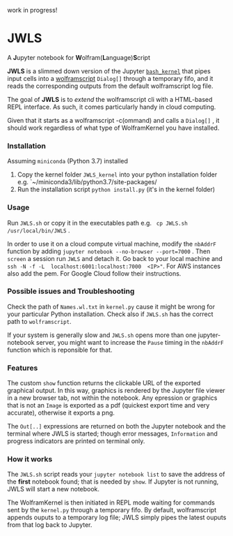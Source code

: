 work in progress!

# JWLS

A **J**upyter notebook for **W**olfram(**L**anguage)**S**cript

**JWLS** is a slimmed down version of the Jupyter [`bash_kernel`](https://github.com/takluyver/bash_kernel) 
that pipes input cells into a [wolframscript](https://www.wolfram.com/wolframscript/) `Dialog[]` 
through a temporary fifo, and it reads the corresponding outputs from
the default wolframscript log file. 

The goal of **JWLS** is to *extend* the wolframscript cli with a HTML-based REPL interface.
As such, it comes particularly handy in cloud computing. 

Given that it starts as a wolframscript -c(ommand) and calls a  `Dialog[]` , it should work regardless of what type of WolframKernel you have installed. 

### Installation

Assuming `miniconda` (Python 3.7) installed

1. Copy the kernel folder `JWLS_kernel` into your python installation folder e.g. `~/miniconda3/lib/python3.7/site-packages/ 
2. Run the installation script  `python install.py` (it's in the kernel folder)


### Usage

Run `JWLS.sh` or copy it in the executables path e.g. ` cp JWLS.sh /usr/local/bin/JWLS` .

In order to use it on a cloud compute virtual machine, modify the `nbAddrF` function by adding `jupyter notebook --no-browser --port=7000` . Then `screen` a session run `JWLS` and detach it. Go back to your local machine and   `ssh -N -f -L  localhost:6001:localhost:7000  <IP>"`.
For AWS instances also add the pem. For Google Cloud follow their instructions. 

### Possible issues and Troubleshooting

Check the path of `Names.wl.txt` in `kernel.py` cause it might be wrong for your particular Python installation.
Check also if `JWLS.sh` has the correct path to `wolframscript`.

If your system is generally slow and `JWLS.sh` opens more than one jupyter-notebook server, you might want to increase the `Pause` timing in the `nbAddrF` function which is reponsible for that. 


### Features

The custom `show` function returns the clickable URL of the exported graphical output. In this way, graphics is rendered by the Jupyter file viewer in a new browser tab, not within the notebook.
Any epression or graphics that is not an `Image` is exported as a pdf (quickest export time and very accurate), otherwise it exports a png. 

The `Out[..]` expressions are returned on both the Jupyter notebook and the terminal 
where JWLS is started; though error messages, `Information` and progress indicators are printed on terminal only.


### How it works

The `JWLS.sh` script reads your `jupyter notebook list` to save the address of the **first** notebook found; that is needed by `show`.  If Jupyter is not running, JWLS will start a new notebook. 

The WolframKernel is then initiated in REPL mode waiting for commands sent by the `kernel.py` through a temporary fifo.
By default, wolframscript appends ouputs to a temporary log file; JWLS simply pipes the latest ouputs from that log back to Jupyter. 

